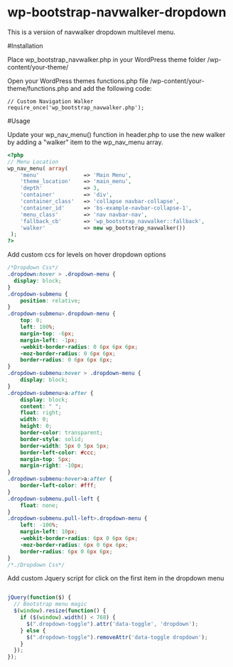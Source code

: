 # wp-bootstrap-navwalker-dropdown
This is a version of navwalker dropdown multilevel menu.

#Installation

Place wp_bootstrap_navwalker.php in your WordPress theme folder /wp-content/your-theme/

Open your WordPress themes functions.php file /wp-content/your-theme/functions.php and add the following code:
```
// Custom Navigation Walker
require_once('wp_bootstrap_navwalker.php');
```
#Usage

Update your wp_nav_menu() function in header.php to use the new walker by adding a "walker" item to the wp_nav_menu array.
```php
<?php
// Menu Location
wp_nav_menu( array(
	'menu'              => 'Main Menu',
	'theme_location'    => 'main_menu',
	'depth'             => 3,
	'container'         => 'div',
	'container_class'   => 'collapse navbar-collapse',
	'container_id'      => 'bs-example-navbar-collapse-1',
	'menu_class'        => 'nav navbar-nav',
	'fallback_cb'       => 'wp_bootstrap_navwalker::fallback',
	'walker'            => new wp_bootstrap_navwalker())
 );
?>
```
Add custom ccs for levels on hover dropdown options

```css
/*Dropdown Css*/
.dropdown:hover > .dropdown-menu {
  display: block;
}
.dropdown-submenu {
    position: relative;
}
.dropdown-submenu>.dropdown-menu {
    top: 0;
    left: 100%;
    margin-top: -6px;
    margin-left: -1px;
    -webkit-border-radius: 0 6px 6px 6px;
    -moz-border-radius: 0 6px 6px;
    border-radius: 0 6px 6px 6px;
}
.dropdown-submenu:hover > .dropdown-menu {
    display: block;
}
.dropdown-submenu>a:after {
    display: block;
    content: " ";
    float: right;
    width: 0;
    height: 0;
    border-color: transparent;
    border-style: solid;
    border-width: 5px 0 5px 5px;
    border-left-color: #ccc;
    margin-top: 5px;
    margin-right: -10px;
}
.dropdown-submenu:hover>a:after {
    border-left-color: #fff;
}
.dropdown-submenu.pull-left {
    float: none;
}
.dropdown-submenu.pull-left>.dropdown-menu {
    left: -100%;
    margin-left: 10px;
    -webkit-border-radius: 6px 0 6px 6px;
    -moz-border-radius: 6px 0 6px 6px;
    border-radius: 6px 0 6px 6px;
}
/*./Dropdown Css*/
```
Add custom Jquery script for click on the first item in the dropdown menu

```javascript

jQuery(function($) {
  // Bootstrap menu magic
  $(window).resize(function() {
    if ($(window).width() < 768) {
      $(".dropdown-toggle").attr('data-toggle', 'dropdown');
    } else {
      $(".dropdown-toggle").removeAttr('data-toggle dropdown');
    }
  });
});
```